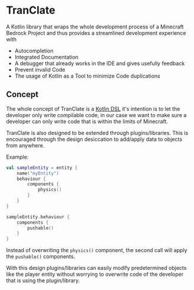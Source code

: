 # TranClate

A Kotlin library that wraps the whole development process of a Minecraft Bedrock Project and thus provides
a streamlined development experience with

- Autocompletion
- Integrated Documentation
- A debugger that already works in the IDE and gives usefully feedback
- Prevent invalid Code
- The usage of Kotlin as a Tool to minimize Code duplications 

## Concept

The whole concept of TranClate is a [Kotlin DSL](https://kotlinlang.org/docs/type-safe-builders.html) it's intention is
to let the developer only write compilable code, in our case we want to make sure a developer can only write code that
is within the limits of Minecraft.

TranClate is also designed to be extended through plugins/libraries. This is 
encouraged through the design desiccation to add/apply data to objects from anywhere.

Example:

```kotlin
val sampleEntity = entity {
    name("myEntity")
    behaviour {
        components {
            physics()
        }
    }
}

sampleEntity.behaviour {
    components {
        pushable()
    }
}
```

Instead of overwriting the `physics()` component, the second call will apply the `pushable()` components.

With this design plugins/libraries can easily modify predetermined objects like the player entity without
worrying to overwrite code of the developer that is using the plugin/library.
